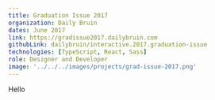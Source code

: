 ```yaml
---
title: Graduation Issue 2017
organization: Daily Bruin
dates: June 2017
link: https://gradissue2017.dailybruin.com
githubLink: dailybruin/interactive.2017.graduation-issue
technologies: [TypeScript, React, Sass]
role: Designer and Developer
image: '../../../images/projects/grad-issue-2017.png'
---
```


Hello
